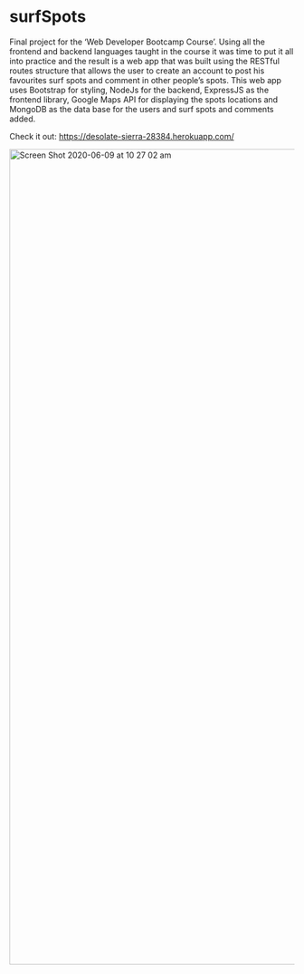 # surfSpots


Final project for the ‘Web Developer Bootcamp Course’. Using all the frontend and backend languages taught in the course it was time to put it all into practice and the result is a web app that was built using the RESTful routes structure that allows the user to create an account to post his favourites surf spots and comment in other people’s spots. This web app uses Bootstrap for styling, NodeJs for the backend, ExpressJS as the frontend library, Google Maps API for displaying the spots locations and MongoDB as the data base for the users and surf spots and comments added.


Check it out:  https://desolate-sierra-28384.herokuapp.com/



<img width="1440" alt="Screen Shot 2020-06-09 at 10 27 02 am" src="https://user-images.githubusercontent.com/53241664/84092833-e598a500-aa3b-11ea-931b-771d4c6e8489.png">
